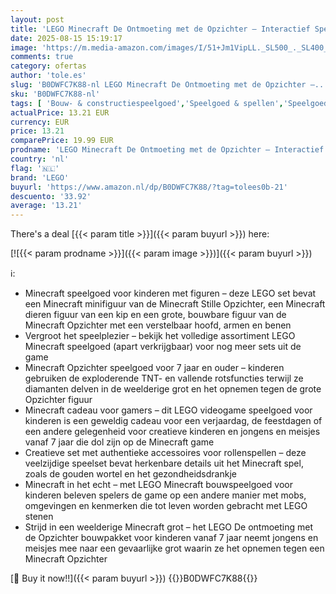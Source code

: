 ```yaml
---
layout: post
title: 'LEGO Minecraft De Ontmoeting met de Opzichter – Interactief Speelgoed voor Kinderen Met Minifiguur  Mob en TNT-functie – Cadeau voor Gamers Vanaf 7 Jaar  Meisjes  Jongens en Fans – 21274'
date: 2025-08-15 15:19:17
image: 'https://m.media-amazon.com/images/I/51+Jm1VipLL._SL500_._SL400_.jpg'
comments: true
category: ofertas
author: 'tole.es'
slug: 'B0DWFC7K88-nl LEGO Minecraft De Ontmoeting met de Opzichter –...'
sku: 'B0DWFC7K88-nl'
tags: [ 'Bouw- & constructiespeelgoed','Speelgoed & spellen','Speelgoedbouwsets','lego','🇳🇱', ]
actualPrice: 13.21 EUR
currency: EUR
price: 13.21
comparePrice: 19.99 EUR
prodname: 'LEGO Minecraft De Ontmoeting met de Opzichter – Interactief Speelgoed voor Kinderen Met Minifiguur  Mob en TNT-functie – Cadeau voor Gamers Vanaf 7 Jaar  Meisjes  Jongens en Fans – 21274'
country: 'nl'
flag: '🇳🇱'
brand: 'LEGO'
buyurl: 'https://www.amazon.nl/dp/B0DWFC7K88/?tag=tolees0b-21'
descuento: '33.92'
average: '13.21'
---
```


There's a deal [{{< param title >}}]({{< param buyurl >}})  here:

[![{{< param prodname >}}]({{< param image >}})]({{< param buyurl >}})

ℹ️:

- Minecraft speelgoed voor kinderen met figuren – deze LEGO set bevat een Minecraft minifiguur van de Minecraft Stille Opzichter, een Minecraft dieren figuur van een kip en een grote, bouwbare figuur van de Minecraft Opzichter met een verstelbaar hoofd, armen en benen
- Vergroot het speelplezier – bekijk het volledige assortiment LEGO Minecraft speelgoed (apart verkrijgbaar) voor nog meer sets uit de game
- Minecraft Opzichter speelgoed voor 7 jaar en ouder – kinderen gebruiken de exploderende TNT- en vallende rotsfuncties terwijl ze diamanten delven in de weelderige grot en het opnemen tegen de grote Opzichter figuur
- Minecraft cadeau voor gamers – dit LEGO videogame speelgoed voor kinderen is een geweldig cadeau voor een verjaardag, de feestdagen of een andere gelegenheid voor creatieve kinderen en jongens en meisjes vanaf 7 jaar die dol zijn op de Minecraft game
- Creatieve set met authentieke accessoires voor rollenspellen – deze veelzijdige speelset bevat herkenbare details uit het Minecraft spel, zoals de gouden wortel en het gezondheidsdrankje
- Minecraft in het echt – met LEGO Minecraft bouwspeelgoed voor kinderen beleven spelers de game op een andere manier met mobs, omgevingen en kenmerken die tot leven worden gebracht met LEGO stenen
- Strijd in een weelderige Minecraft grot – het LEGO De ontmoeting met de Opzichter bouwpakket voor kinderen vanaf 7 jaar neemt jongens en meisjes mee naar een gevaarlijke grot waarin ze het opnemen tegen een Minecraft Opzichter

[🛒 Buy it now!!]({{< param buyurl >}})
{{<world>}}B0DWFC7K88{{</world>}}
